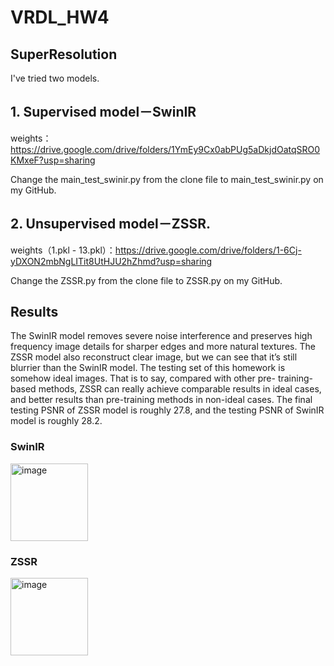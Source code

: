 # VRDL_HW4

## SuperResolution

I've tried two models. 

## 1. Supervised model－SwinIR

weights：https://drive.google.com/drive/folders/1YmEy9Cx0abPUg5aDkjdOatqSRO0KMxeF?usp=sharing

Change the main_test_swinir.py from the clone file to main_test_swinir.py on my GitHub.


## 2. Unsupervised model－ZSSR. 

weights（1.pkl - 13.pkl）：https://drive.google.com/drive/folders/1-6Cj-yDXON2mbNgLITit8UtHJU2hZhmd?usp=sharing

Change the ZSSR.py from the clone file to ZSSR.py on my GitHub.






## Results

The SwinIR model removes severe noise interference and preserves high frequency image details for sharper edges and more natural textures. The ZSSR model also reconstruct clear image, but we can see that it’s still blurrier than the SwinIR model. The testing set of this homework is somehow ideal images. That is to say, compared with other pre- training-based methods, ZSSR can really achieve comparable results in ideal cases, and better results than pre-training methods in non-ideal cases.
The final testing PSNR of ZSSR model is roughly 27.8, and the testing PSNR of SwinIR model is roughly 28.2.

### SwinIR

<img width="124" alt="image" src="https://user-images.githubusercontent.com/77607182/149051398-7dcff342-1db7-4c6c-b127-48bba26a42bc.png">


### ZSSR

<img width="124" alt="image" src="https://user-images.githubusercontent.com/77607182/149051408-32e6bc5d-d6af-4b18-88ba-be1ba35db51e.png">
